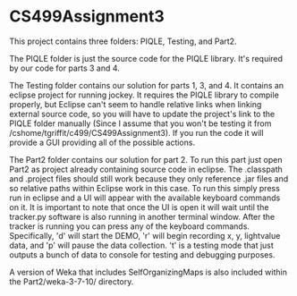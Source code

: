 CS499Assignment3
================

This project contains three folders: PIQLE, Testing, and Part2.


The PIQLE folder is just the source code for the PIQLE library. It's required by our code for parts 3 and 4.

The Testing folder contains our solution for parts 1, 3, and 4. It contains an eclipse project for running jockey. It requires the PIQLE library to compile properly, but Eclipse can't seem to handle relative links when linking external source code, so you will have to update the project's link to the PIQLE folder manually (Since I assume that you won't be testing it from /cshome/tgriffit/c499/CS499Assignment3). If you run the code it will provide a GUI providing all of the possible actions.

The Part2 folder contains our solution for part 2. To run this part just open Part2 as project already containing source code in eclipse. The .classpath and .project files should still work because they only reference .jar files and so relative paths within Eclipse work in this case. To run this simply press run in eclipse and a UI will appear with the available keyboard commands on it. It is important to note that once the UI is open it will wait until the tracker.py software is also running in another terminal window. After the tracker is running you can press any of the keyboard commands. Specifically, 'd' will start the DEMO, 'r' will begin recording x, y, lightvalue data, and 'p' will pause the data collection. 't' is a testing mode that just outputs a bunch of data to console for testing and debugging purposes.

A version of Weka that includes SelfOrganizingMaps is also included within the Part2/weka-3-7-10/ directory.


